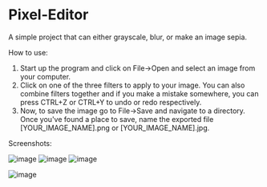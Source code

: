 # Pixel-Editor
A simple project that can either grayscale, blur, or make an image sepia. 

How to use:

1. Start up the program and click on File->Open and select an image from your computer.
2. Click on one of the three filters to apply to your image. You can also combine filters together and if you make a mistake somewhere, you can press CTRL+Z or CTRL+Y to undo or redo respectively.
3. Now, to save the image go to File->Save and navigate to a directory. Once you've found a place to save, name the exported file [YOUR_IMAGE_NAME].png or [YOUR_IMAGE_NAME].jpg.

Screenshots:

![image](https://user-images.githubusercontent.com/72638325/173247420-d6fb2ee1-a3e7-4ee4-95f2-9e9c49b57dd9.png)
![image](https://user-images.githubusercontent.com/72638325/173247439-0d1144db-ceaa-4f8f-8d4e-f2e2f3eff8d1.png)
![image](https://user-images.githubusercontent.com/72638325/173247446-3dc89c64-a1c4-48af-9fec-6445f9a96fcb.png)

![image](https://user-images.githubusercontent.com/72638325/173247467-488d32be-cf5c-49d3-b4c0-f889e24923ea.png)
